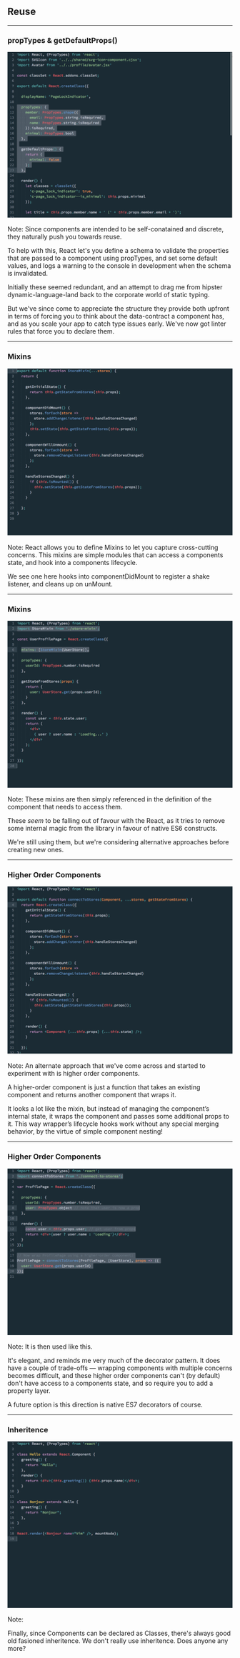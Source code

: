 ## Reuse

---

### propTypes & getDefaultProps()

<a href="subl://open?url=file:///Users/vim/code/sketches/wdcnz-2015-react-tips-and-tricks/code-samples/proptypes.js">![proptypes](../../images/proptypes.png)<!-- .element: width="800" --></a>

Note:
Since components are intended to be self-conatained and discrete, they naturally push you towards reuse.

To help with this, React let's you define a schema to validate the properties that are passed to a component using propTypes, and set some default values, and logs a warning to the console in development when the schema is invalidated.

Initially these seemed redundant, and an attempt to drag me from hipster dynamic-language-land back to the corporate world of static typing. 

But we've since come to appreciate the structure they provide both upfront in terms of forcing you to think about the data-contract a component has, and as you scale your app to catch type issues early. We've now got linter rules that force you to declare them.

---

### Mixins
<a href="subl://open?url=file:///Users/vim/code/sketches/wdcnz-2015-react-tips-and-tricks/code-samples/mixin.js">![proptypes](../../images/mixin.png)<!-- .element: width="800" --></a>

Note:
React allows you to define Mixins to let you capture cross-cutting concerns. 
This mixins are simple modules that can access a components state, and hook into a components lifecycle. 

We see one here hooks into componentDidMount to register a shake listener, and cleans up on unMount.

---

### Mixins
<a href="subl://open?url=file:///Users/vim/code/sketches/wdcnz-2015-react-tips-and-tricks/code-samples/mixin-use.js">![proptypes](../../images/mixin-use.png)<!-- .element: width="800" --></a>

Note:
These mixins are then simply referenced in the definition of the component that needs to access them.

These _seem_ to be falling out of favour with the React, as it tries to remove some internal magic from the library in favour of native ES6 constructs. 

We're still using them, but we're considering alternative approaches before creating new ones.

---


### Higher Order Components
<a href="subl://open?url=file:///Users/vim/code/sketches/wdcnz-2015-react-tips-and-tricks/code-samples/higher-order-component.js">![proptypes](../../images/higher-order-component.png)<!-- .element: width="800" --></a>

Note:
An alternate approach that we've come across and started to experiment with is higher order components.

A higher-order component is just a function that takes an existing component and returns another component that wraps it.

It looks a lot like the mixin, but instead of managing the component’s internal state, it wraps the component and passes some additional props to it. This way wrapper’s lifecycle hooks work without any special merging behavior, by the virtue of simple component nesting!


---


### Higher Order Components
<a href="subl://open?url=file:///Users/vim/code/sketches/wdcnz-2015-react-tips-and-tricks/code-samples/higher-order-component-use.js">![proptypes](../../images/higher-order-component-use.png)<!-- .element: width="800" --></a>

Note:
It is then used like this.

It's elegant, and reminds me very much of the decorator pattern. It does have a couple of trade-offs — wrapping components with multiple concerns becomes difficult, and these higher order components can't (by default) don't have access to a components state, and so require you to add a property layer.

A future option is this direction is native ES7 decorators of course.


---


### Inheritence
<a href="subl://open?url=file:///Users/vim/code/sketches/wdcnz-2015-react-tips-and-tricks/code-samples/inheritence.js">![proptypes](../../images/inheritence.png)<!-- .element: width="800" --></a>

Note:

Finally, since Components can be declared as Classes, there's always good old fasioned inheritence. We don't really use inheritence. Does anyone any more?
